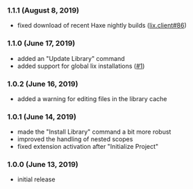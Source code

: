 ### 1.1.1 (August 8, 2019)

- fixed download of recent Haxe nightly builds ([lix.client#86](https://github.com/lix-pm/lix.client/pull/86))

### 1.1.0 (June 17, 2019)

- added an "Update Library" command
- added support for global lix installations ([#1](https://github.com/lix-pm/lix.vscode/issues/1))

### 1.0.2 (June 16, 2019)

- added a warning for editing files in the library cache

### 1.0.1 (June 14, 2019)

- made the "Install Library" command a bit more robust
- improved the handling of nested scopes
- fixed extension activation after "Initialize Project"

### 1.0.0 (June 13, 2019)

- initial release
